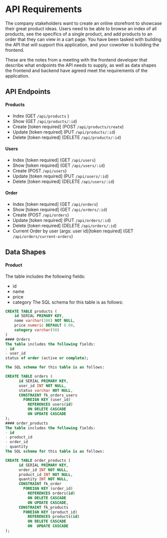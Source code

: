 # API Requirements
The company stakeholders want to create an online storefront to showcase their great product ideas. Users need to be able to browse an index of all products, see the specifics of a single product, and add products to an order that they can view in a cart page. You have been tasked with building the API that will support this application, and your coworker is building the frontend.

These are the notes from a meeting with the frontend developer that describe what endpoints the API needs to supply, as well as data shapes the frontend and backend have agreed meet the requirements of the application.

## API Endpoints
#### Products
- Index (GET `/api/products` )
- Show (GET `/api/products/:id`)
- Create [token required] (POST `/api/products/create`)
- Update [token required] (PUT `/api/products/:id`)
- Delete [token required] (DELETE `/api/products/:id`)

#### Users
- Index [token required] (GET `/api/users`)
- Show [token required] (GET `/api/users/:id`)
- Create (POST `/api/users`)
- Update [token required] (PUT `/api/users/:id`)
- Delete [token required] (DELETE `/api/users/:id`)

#### Order
- Index [token required] (GET `/api/orders`)
- Show [token required] (GET `/api/orders/:id`)
- Create (POST `/api/orders`)
- Update [token required] (PUT `/api/orders/:id`)
- Delete [token required] (DELETE `/api/orders/:id`)
- Current Order by user (args: user id)[token required] (GET `/api/orders/current-orders`)

## Data Shapes
#### Product
The table includes the following fields: 
- id
- name
- price
- category
The SQL schema for this table is as follows: 
```sql
CREATE TABLE products (
    id SERIAL PRIMARY KEY,
    name varchar(100) NOT NULL,
    price numeric DEFAULT 0.00,
    category varchar(50)
)
#### Orders
The table includes the following fields:
- id
- user_id
status of order (active or complete);

The SQL schema for this table is as follows:

CREATE TABLE orders (
      id SERIAL PRIMARY KEY,
      user_id INT NOT NULL,
      status varchar NOT NULL,
      CONSTRAINT fk_orders_users
        FOREIGN KEY (user_id)
          REFERENCES users(id)
          ON DELETE CASCADE
          ON UPDATE CASCADE
);
#### order_products
The table includes the following fields:
- id
- product_id
- order_id
- quantity
The SQL schema for this table is as follows:

CREATE TABLE order_products (
      id SERIAL PRIMARY KEY,
      order_id INT NOT NULL,
      product_id INT NOT NULL,
      quantity INT NOT NULL,
      CONSTRAINT fk_order
        FOREIGN KEY (order_id)
          REFERENCES orders(id)
          ON DELETE CASCADE
          ON UPDATE CASCADE,
      CONSTRAINT fk_products
        FOREIGN KEY (product_id)
          REFERENCES products(id)
          ON DELETE CASCADE
          ON  UPDATE CASCADE
);


